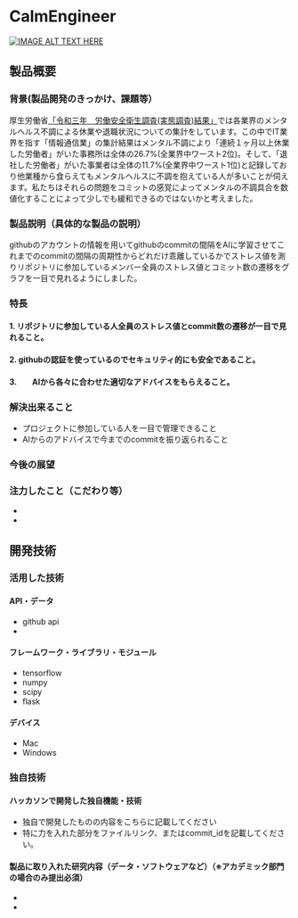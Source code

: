 # CalmEngineer

[![IMAGE ALT TEXT HERE](https://jphacks.com/wp-content/uploads/2023/07/JPHACKS2023_ogp.png)](https://www.youtube.com/watch?v=yYRQEdfGjEg)

## 製品概要
### 背景(製品開発のきっかけ、課題等）
厚生労働省[「令和三年　労働安全衛生調査(実態調査)結果」](https://www.mhlw.go.jp/toukei/list/dl/r03-46-50_kekka-gaiyo01.pdf)では各業界のメンタルヘルス不調による休業や退職状況についての集計をしています。この中でIT業界を指す「情報通信業」の集計結果はメンタル不調により「連続１ヶ月以上休業した労働者」がいた事務所は全体の26.7%(全業界中ワースト2位)。そして、「退社した労働者」がいた事業者は全体の11.7%(全業界中ワースト1位)と記録しており他業種から食らえてもメンタルヘルスに不調を抱えている人が多いことが伺えます。私たちはそれらの問題をコミットの感覚によってメンタルの不調具合を数値化することによって少しでも緩和できるのではないかと考えました。

### 製品説明（具体的な製品の説明）
githubのアカウントの情報を用いてgithubのcommitの間隔をAIに学習させてこれまでのcommitの間隔の周期性からどれだけ乖離しているかでストレス値を測りリポジトリに参加しているメンバー全員のストレス値とコミット数の遷移をグラフを一目で見れるようにしました。
### 特長
#### 1. リポジトリに参加している人全員のストレス値とcommit数の遷移が一目で見れること。
#### 2. githubの認証を使っているのでセキュリティ的にも安全であること。
#### 3.　　AIから各々に合わせた適切なアドバイスをもらえること。

### 解決出来ること
- プロジェクトに参加している人を一目で管理できること
- AIからのアドバイスで今までのcommitを振り返られること
  
### 今後の展望
### 注力したこと（こだわり等）
* 
* 

## 開発技術
### 活用した技術
#### API・データ
* github api
* 

#### フレームワーク・ライブラリ・モジュール
* tensorflow
* numpy
* scipy
* flask

#### デバイス
* Mac
* Windows

### 独自技術
#### ハッカソンで開発した独自機能・技術
* 独自で開発したものの内容をこちらに記載してください
* 特に力を入れた部分をファイルリンク、またはcommit_idを記載してください。

#### 製品に取り入れた研究内容（データ・ソフトウェアなど）（※アカデミック部門の場合のみ提出必須）
* 
* 
